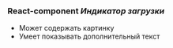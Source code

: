 ### React-component _Индикатор загрузки_
- Может содержать картинку
- Умеет показывать дополнительный текст